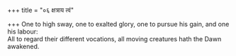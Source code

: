 +++
title = "०६ क्षत्राय त्वं"

+++
One to high sway, one to exalted glory, one to pursue his gain, and one his labour:  
     All to regard their different vocations, all moving creatures hath the Dawn awakened.